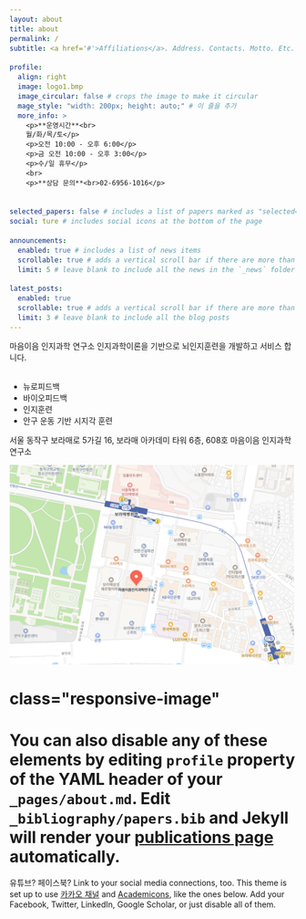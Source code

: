 ```yaml
---
layout: about
title: about
permalink: /
subtitle: <a href='#'>Affiliations</a>. Address. Contacts. Motto. Etc.

profile:
  align: right
  image: logo1.bmp
  image_circular: false # crops the image to make it circular
  mage_style: "width: 200px; height: auto;" # 이 줄을 추가
  more_info: >
    <p>**운영시간**<br> 
    월/화/목/토</p>
    <p>오전 10:00 - 오후 6:00</p>
    <p>금 오전 10:00 - 오후 3:00</p>
    <p>수/일 휴무</p>
    <br> 
    <p>**상담 문의**<br>02-6956-1016</p>


selected_papers: false # includes a list of papers marked as "selected={true}"
social: ture # includes social icons at the bottom of the page

announcements:
  enabled: true # includes a list of news items
  scrollable: true # adds a vertical scroll bar if there are more than 3 news items
  limit: 5 # leave blank to include all the news in the `_news` folder

latest_posts:
  enabled: true
  scrollable: true # adds a vertical scroll bar if there are more than 3 new posts items
  limit: 3 # leave blank to include all the blog posts
---
```


마음이음 인지과학 연구소
인지과학이론을 기반으로 뇌인지훈련을 개발하고 서비스 합니다.<br>
<br>
- 뉴로피드백
- 바이오피드백
- 인지훈련
- 안구 운동 기반 시지각 훈련

서울 동작구 보라매로 5가길 16, 보라매 아카데미 타워 6층, 608호 마음이음 인지과학 연구소


<img src="assets/img/address.png" alt="마음이음 인지과학 연구소 주소" width="500" height="auto">

# class="responsive-image"

# You can also disable any of these elements by editing `profile` property of the YAML header of your `_pages/about.md`. Edit `_bibliography/papers.bib` and Jekyll will render your [publications page](/al-folio/publications/) automatically.

유튜브? 페이스북? Link to your social media connections, too. This theme is set up to use [카카오 채널](https://pf.kakao.com/_lEhmn) and [Academicons](https://jpswalsh.github.io/academicons/), like the ones below. Add your Facebook, Twitter, LinkedIn, Google Scholar, or just disable all of them.
